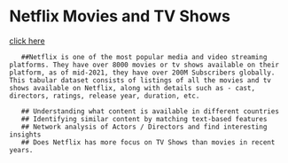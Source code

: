# Netflix Movies and TV Shows

   <a href="https://public.tableau.com/app/profile/yoga.mariappan">click here</a>


       ##Netflix is one of the most popular media and video streaming platforms. They have over 8000 movies or tv shows available on their platform, as of mid-2021, they have over 200M Subscribers globally. This tabular dataset consists of listings of all the movies and tv shows available on Netflix, along with details such as - cast, directors, ratings, release year, duration, etc.

       ## Understanding what content is available in different countries
       ## Identifying similar content by matching text-based features
       ## Network analysis of Actors / Directors and find interesting insights
       ## Does Netflix has more focus on TV Shows than movies in recent years.

